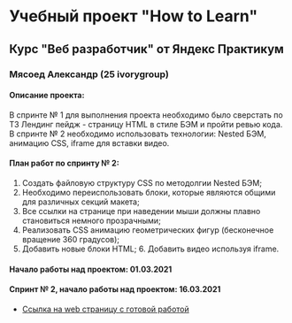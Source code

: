 # Учебный проект "How to Learn"

## Курс "Веб разработчик" от Яндекс Практикум

### Мясоед Александр (25 ivorygroup)

#### Описание проекта: 
В спринте № 1 для выполнения проекта необходимо было сверстать по ТЗ Лендинг пейдж - страницу HTML в стиле БЭМ и пройти ревью кода. 
В спринте № 2 необходимо использовать технологии: Nested БЭМ, анимацию CSS, iframe для вставки видео.

#### План работ по спринту № 2: 
1. Создать файловую структуру CSS по методолгии Nested БЭМ; 
2. Необходимо  переиспользовать блоки, которые являются общими для различных секций макета; 
3. Все ссылки на странице при наведении мыши должны плавно становиться немного прозрачными; 
4. Реализовать CSS анимацию геометрических фигур (бесконечное вращение 360 градусов); 
5. Добавить новые блоки HTML; 6. Добавить видео используя iframe.

#### Начало работы над проектом: 01.03.2021

#### Спринт № 2, начало работы над проектом: 16.03.2021

* [Ссылка на web страницу с готовой работой](https://alexproit.ru/portfolio/how-to-learn/)
